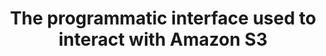 ---
layout: answer
title: "The programmatic interface used to interact with Amazon S3"
blurb: "According to the Amazon S3 docs, Amazon S3 provides a simple, standards-based REST web services interface that is designed to work with any Internet-d"
quid: 63
---